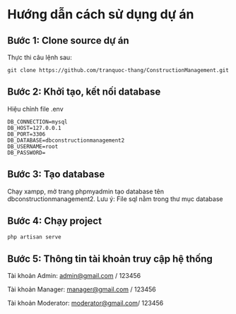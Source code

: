 # Hướng dẫn cách sử dụng dự án
## Bước 1: Clone source dự án
Thực thi câu lệnh sau:
```
git clone https://github.com/tranquoc-thang/ConstructionManagement.git
```

## Bước 2: Khởi tạo, kết nối database
Hiệu chỉnh file .env
```
DB_CONNECTION=mysql
DB_HOST=127.0.0.1
DB_PORT=3306
DB_DATABASE=dbconstructionmanagement2
DB_USERNAME=root
DB_PASSWORD=
```

## Bước 3: Tạo database
Chạy xampp, mở trang phpmyadmin tạo database tên dbconstructionmanagement2.
Lưu ý: File sql nằm trong thư mục database

## Bước 4: Chạy project
```
php artisan serve
```

## Bước 5: Thông tin tài khoản truy cập hệ thống
Tài khoản Admin:
admin@gmail.com / 123456

Tài khoản Manager:
manager@gmail.com / 123456

Tài khoản Moderator:
moderator@gmail.com/ 123456
